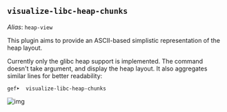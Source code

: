 ## `visualize-libc-heap-chunks` ##

_Alias_: `heap-view`


This plugin aims to provide an ASCII-based simplistic representation of the heap layout.

Currently only the glibc heap support is implemented. The command doesn't take argument, and display the heap layout. It also aggregates similar lines for better readability:

```
gef➤  visualize-libc-heap-chunks
```

![img](https://i.imgur.com/jQYaiyB.png)
